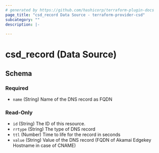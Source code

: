 ```yaml
---
# generated by https://github.com/hashicorp/terraform-plugin-docs
page_title: "csd_record Data Source - terraform-provider-csd"
subcategory: ""
description: |-
  
---
```


# csd_record (Data Source)





<!-- schema generated by tfplugindocs -->
## Schema

### Required

- `name` (String) Name of the DNS record as FQDN

### Read-Only

- `id` (String) The ID of this resource.
- `rrtype` (String) The type of DNS record
- `ttl` (Number) Time to life for the record in seconds
- `value` (String) Value of the DNS record (FQDN of Akamai Edgekey Hostname in case of CNAME)
